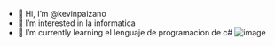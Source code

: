 - 👋 Hi, I’m @kevinpaizano
- 👀 I’m interested in  la informatica
- 🌱 I’m currently learning  el lenguaje de programacion de c#
![image](https://github.com/kevinpaizano/kevinpaizano/assets/133786553/6aef23e7-7a82-4b89-b5b6-411d1561c468)

